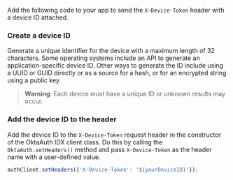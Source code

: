 Add the following code to your app to send the `X-Device-Token` header with a device ID attached.

### Create a device ID

Generate a unique identifier for the device with a maximum length of 32 characters. Some operating systems include an API to generate an application-specific device ID. Other ways to generate the ID include using a UUID or GUID directly or as a source for a hash, or for an encrypted string using a public key.

> **Warning**: Each device must have a unique ID or unknown results may occur.

### Add the device ID to the header

Add the device ID to the `X-Device-Token` request header in the constructor of the OktaAuth IDX client class. Do this by calling the `OktaAuth.setHeaders()` method and pass `X-Device-Token` as the header name with a user-defined value.

```javascript
authClient.setHeaders({'X-Device-Token': '${yourDeviceID}'});
```
